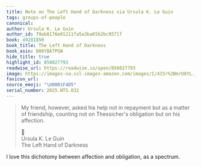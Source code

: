 ```yaml
---
title: Note on The Left Hand of Darkness via Ursula K. Le Guin
tags: groups-of-people
canonical:
author: Ursula K. Le Guin
author_id: 79ab8176e01211fa5a3ba65b2bc9571f
book: 49281850
book_title: The Left Hand of Darkness
book_asin: B00YBA7PGW
hide_title: true
highlight_id: 858827793
readwise_url: https://readwise.io/open/858827793
image: https://images-na.ssl-images-amazon.com/images/I/415r%2BmrU8YL._SL200_.jpg
favicon_url:
source_emoji: "\U0001F4D5"
serial_number: 2025.NTS.032
---
```

> My friend, however, asked his help not in repayment but as a matter of friendship, counting not on Thessicher's obligation but on his affection.
> <div class="quoteback-footer"><div class="quoteback-avatar"><span class="mini-emoji"> 📕</span></div><div class="quoteback-metadata"><div class="metadata-inner"><span style="display:none">FROM:</span><div aria-label="Ursula K. Le Guin" class="quoteback-author"> Ursula K. Le Guin</div><div aria-label="The Left Hand of Darkness" class="quoteback-title"> The Left Hand of Darkness</div></div></div></div>

I love this dichotomy between affection and obligation, as a spectrum.
